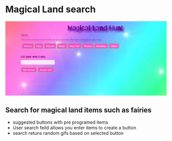 # Magical Land search
![Screenshot](screen1.jpg)
## Search for magical land items such as fairies 
  - suggested buttons with pre programed items
  - User search feild allows you enter items to create a button 
  - search retuns random gifs based on selected button 
